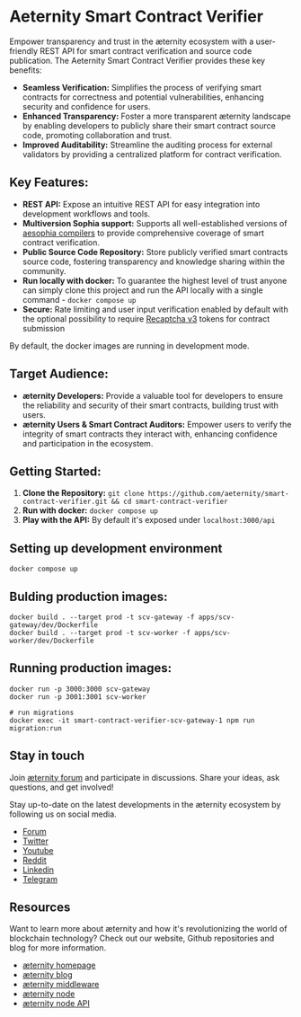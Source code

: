 # Aeternity Smart Contract Verifier

Empower transparency and trust in the æternity ecosystem with a user-friendly REST API for smart contract verification and source code publication. The Aeternity Smart Contract Verifier provides these key benefits:

- **Seamless Verification:** Simplifies the process of verifying smart contracts for correctness and potential vulnerabilities, enhancing security and confidence for users.
- **Enhanced Transparency:** Foster a more transparent æternity landscape by enabling developers to publicly share their smart contract source code, promoting collaboration and trust.
- **Improved Auditability:** Streamline the auditing process for external validators by providing a centralized platform for contract verification.

## Key Features:

- **REST API:** Expose an intuitive REST API for easy integration into development workflows and tools.
- **Multiversion Sophia support:** Supports all well-established versions of [aesophia compilers](https://github.com/aeternity/aesophia) to provide comprehensive coverage of smart contract verification.
- **Public Source Code Repository:** Store publicly verified smart contracts source code, fostering transparency and knowledge sharing within the community.
- **Run locally with docker:** To guarantee the highest level of trust anyone can simply clone this project and run the API locally with a single command - `docker compose up`
- **Secure:** Rate limiting and user input verification enabled by default with the optional possibility to require [Recaptcha v3](https://developers.google.com/recaptcha/docs/v3) tokens for contract submission

By default, the docker images are running in development mode.

## Target Audience:

- **æternity Developers:** Provide a valuable tool for developers to ensure the reliability and security of their smart contracts, building trust with users.
- **æternity Users & Smart Contract Auditors:** Empower users to verify the integrity of smart contracts they interact with, enhancing confidence and participation in the ecosystem.

## Getting Started:

1. **Clone the Repository:** `git clone https://github.com/aeternity/smart-contract-verifier.git && cd smart-contract-verifier`
2. **Run with docker:** `docker compose up`
3. **Play with the API:** By default it's exposed under `localhost:3000/api`

## Setting up development environment
```
docker compose up
```

## Bulding production images:

```
docker build . --target prod -t scv-gateway -f apps/scv-gateway/dev/Dockerfile
docker build . --target prod -t scv-worker -f apps/scv-worker/dev/Dockerfile
```

## Running production images:
```
docker run -p 3000:3000 scv-gateway
docker run -p 3001:3001 scv-worker

# run migrations
docker exec -it smart-contract-verifier-scv-gateway-1 npm run migration:run
```

## Stay in touch

Join [æternity forum](https://forum.aeternity.com) and participate in discussions. Share your ideas, ask questions, and
get involved!

Stay up-to-date on the latest developments in the æternity ecosystem by following us on social media.

- [Forum](https://forum.aeternity.com/)
- [Twitter](https://twitter.com/aeternity)
- [Youtube](https://www.youtube.com/@aeternityblockchain)
- [Reddit](https://www.reddit.com/r/Aeternity/)
- [Linkedin](https://www.linkedin.com/company/aeternity)
- [Telegram](https://telegram.me/aeternity)

## Resources

Want to learn more about æternity and how it's revolutionizing the world of blockchain technology? Check out our
website, Github repositories and blog for more information.

- [æternity homepage](https://www.aeternity.com)
- [æternity blog](https://blog.aeternity.com)
- [æternity middleware](https://github.com/aeternity/ae_mdw)
- [æternity node](https://github.com/aeternity/aeternity)
- [æternity node API](https://api-docs.aeternity.io)

